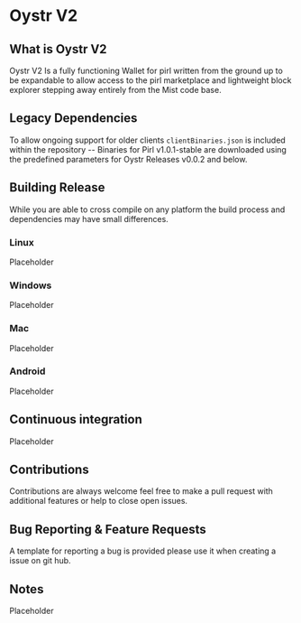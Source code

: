 # Oystr V2

## What is Oystr V2
Oystr V2 Is a fully functioning Wallet for pirl written from the ground up to be expandable to allow access to the pirl marketplace and lightweight block explorer stepping away entirely from the Mist code base.

## Legacy Dependencies
To allow ongoing support for older clients `clientBinaries.json` is included within the repository -- Binaries for Pirl v1.0.1-stable are downloaded using the predefined parameters for Oystr Releases v0.0.2 and below.

## Building Release
While you are able to cross compile on any platform the build process and dependencies may have small differences.


### Linux
Placeholder

### Windows
Placeholder

### Mac
Placeholder

### Android
Placeholder

## Continuous integration
Placeholder

## Contributions 
Contributions are always welcome feel free to make a pull request with additional features or help to close open issues.

## Bug Reporting & Feature Requests
A template for reporting a bug is provided please use it when creating a issue on git hub.

## Notes
Placeholder
